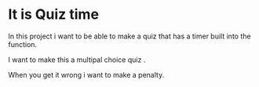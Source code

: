 # It is Quiz time

In this project i want to be able to make a quiz that has a timer built into the function.

I want to make this a multipal choice quiz .

When you get it wrong i want to make a penalty.
